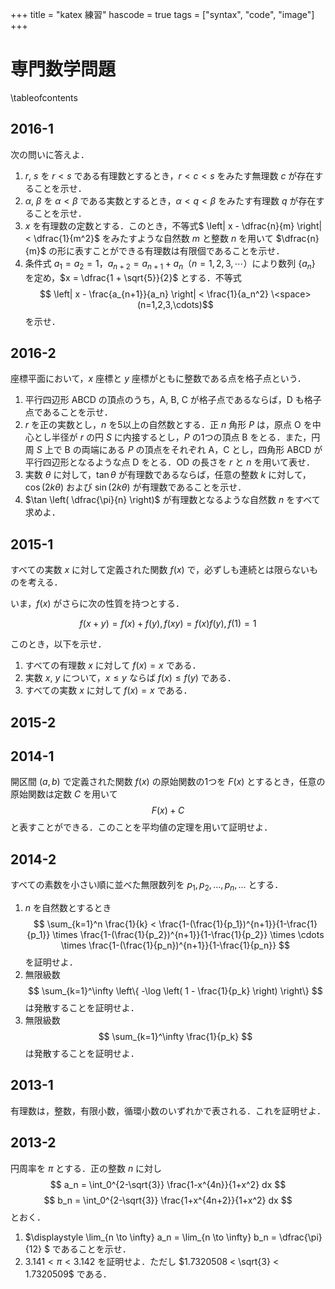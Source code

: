 +++
title = "katex 練習"
hascode = true
tags = ["syntax", "code", "image"]
+++

# 専門数学問題

\tableofcontents <!-- you can use \toc as well -->

## 2016-1

次の問いに答えよ．

1. $r$, $s$ を $r < s$ である有理数とするとき，$r < c < s$ をみたす無理数 $c$ が存在することを示せ．
1. $\alpha$, $\beta$ を $\alpha < \beta$ である実数とするとき，$\alpha < q < \beta$ をみたす有理数 $q$ が存在することを示せ．
1. $x$ を有理数の定数とする．このとき，不等式$ \left| x - \dfrac{n}{m} \right| < \dfrac{1}{m^2}$ をみたすような自然数 $m$ と整数 $n$ を用いて $\dfrac{n}{m}$ の形に表すことができる有理数は有限個であることを示せ．
1. 条件式 $a_1 = a_2 = 1$，$a_{n+2} = a_{n+1} + a_n$（$n = 1,2,3,\cdots$）により数列 $\{ a_n \}$ を定め，$x = \dfrac{1 + \sqrt{5}}{2}$ とする．不等式 $$ \left| x - \frac{a_{n+1}}{a_n} \right| < \frac{1}{a_n^2} \<space> (n=1,2,3,\cdots)$$を示せ．

## 2016-2
座標平面において，$x$ 座標と $y$ 座標がともに整数である点を格子点という．
1. 平行四辺形 $\mathrm{ABCD}$ の頂点のうち，$\mathrm{A}$, $\mathrm{B}$, $\mathrm{C}$ が格子点であるならば，$\mathrm{D}$ も格子点であることを示せ．
1. $r$ を正の実数とし，$n$ を5以上の自然数とする．正 $n$ 角形 $P$ は，原点 $\mathrm{O}$ を中心とし半径が $r$ の円 $S$ に内接するとし，$P$ の1つの頂点 $\mathrm{B}$ をとる．また，円周 $S$ 上で $\mathrm{B}$ の両端にある $P$ の頂点をそれぞれ $\mathrm{A}$，$\mathrm{C}$ とし，四角形 $\mathrm{ABCD}$ が平行四辺形となるような点 $\mathrm{D}$ をとる．$\mathrm{OD}$ の長さを $r$ と $n$ を用いて表せ．
1. 実数 $\theta$ に対して，$\tan \theta$ が有理数であるならば，任意の整数 $k$ に対して，$\cos(2k \theta)$ および $\sin(2k \theta)$ が有理数であることを示せ．
1. $\tan \left( \dfrac{\pi}{n} \right)$ が有理数となるような自然数 $n$ をすべて求めよ．

## 2015-1
すべての実数 $x$ に対して定義された関数 $f(x)$ で，必ずしも連続とは限らないものを考える．

いま，$f(x)$ がさらに次の性質を持つとする．

$$f(x+y) = f(x)+f(y),　　f(xy)=f(x)f(y),　　 f(1)=1$$

このとき，以下を示せ．
1. すべての有理数 $x$ に対して $f(x)=x$ である．
1. 実数 $x$, $y$ について，$x \leq y$ ならば $f(x) \leq f(y)$ である．
1. すべての実数 $x$ に対して $f(x)=x$ である．

## 2015-2


## 2014-1
開区間 $(a,b)$ で定義された関数 $f(x)$ の原始関数の1つを $F(x)$ とするとき，任意の原始関数は定数 $C$ を用いて
$$ F(x)+C $$
と表すことができる．このことを平均値の定理を用いて証明せよ．

## 2014-2
すべての素数を小さい順に並べた無限数列を $p_1,p_2,...,p_n,...$ とする．
1. $n$ を自然数とするとき
$$ \sum_{k=1}^n \frac{1}{k} < \frac{1-(\frac{1}{p_1})^{n+1}}{1-\frac{1}{p_1}} \times \frac{1-(\frac{1}{p_2})^{n+1}}{1-\frac{1}{p_2}} \times \cdots \times \frac{1-(\frac{1}{p_n})^{n+1}}{1-\frac{1}{p_n}} $$
を証明せよ．
2. 無限級数
$$ \sum_{k=1}^\infty \left\{ -\log \left( 1 - \frac{1}{p_k} \right) \right\} $$
は発散することを証明せよ．
3. 無限級数
$$ \sum_{k=1}^\infty \frac{1}{p_k} $$
は発散することを証明せよ．

## 2013-1
有理数は，整数，有限小数，循環小数のいずれかで表される．これを証明せよ．

## 2013-2
円周率を $\pi$ とする．正の整数 $n$ に対し
$$ a_n = \int_0^{2-\sqrt{3}} \frac{1-x^{4n}}{1+x^2} dx $$
$$ b_n = \int_0^{2-\sqrt{3}} \frac{1+x^{4n+2}}{1+x^2} dx $$
とおく．
1. $\displaystyle \lim_{n \to \infty} a_n = \lim_{n \to \infty} b_n = \dfrac{\pi}{12} $ であることを示せ．
1. $3.141<\pi<3.142$ を証明せよ．ただし $1.7320508 < \sqrt{3} < 1.7320509$ である．
